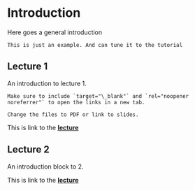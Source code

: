 
# Introduction

Here goes a general introduction

```{note}
This is just an example. And can tune it to the tutorial
```

## Lecture 1

An introduction to lecture 1.

```{tip}
Make sure to include `target="\_blank"` and `rel="noopener noreferrer"` to open the links in a new tab.

Change the files to PDF or link to slides.
```

This is link to the <a href="https://docs.google.com/presentation/d/1gCQ0jeSJVSCiGt511XHdH-vJXh9hHKvzWEW2W4Rx19M/present?usp=sharing" target="\_blank" rel="noopener noreferrer" >__lecture__</a>


## Lecture 2

An introduction block to 2.

This is link to the <a href="https://docs.google.com/presentation/d/1gCQ0jeSJVSCiGt511XHdH-vJXh9hHKvzWEW2W4Rx19M/present?usp=sharing" target="\_blank" rel="noopener noreferrer" >__lecture__</a>
